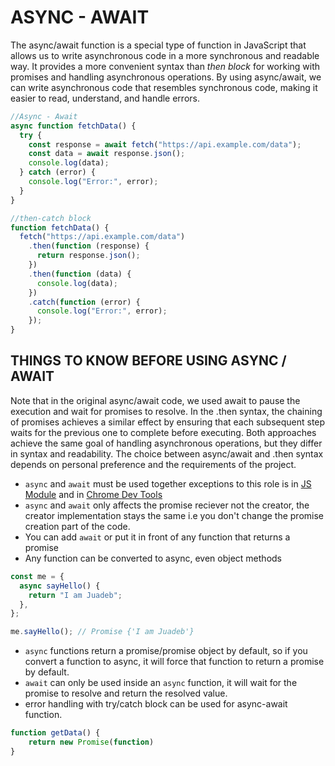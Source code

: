 # ASYNC - AWAIT

The async/await function is a special type of function in JavaScript that allows us to write asynchronous code in a more synchronous and readable way. It provides a more convenient syntax than _then block_ for working with promises and handling asynchronous operations. By using async/await, we can write asynchronous code that resembles synchronous code, making it easier to read, understand, and handle errors.

```js
//Async - Await
async function fetchData() {
  try {
    const response = await fetch("https://api.example.com/data");
    const data = await response.json();
    console.log(data);
  } catch (error) {
    console.log("Error:", error);
  }
}

//then-catch block
function fetchData() {
  fetch("https://api.example.com/data")
    .then(function (response) {
      return response.json();
    })
    .then(function (data) {
      console.log(data);
    })
    .catch(function (error) {
      console.log("Error:", error);
    });
}
```

## THINGS TO KNOW BEFORE USING ASYNC / AWAIT

Note that in the original async/await code, we used await to pause the execution and wait for promises to resolve. In the .then syntax, the chaining of promises achieves a similar effect by ensuring that each subsequent step waits for the previous one to complete before executing. Both approaches achieve the same goal of handling asynchronous operations, but they differ in syntax and readability. The choice between async/await and .then syntax depends on personal preference and the requirements of the project.

- `async` and `await` must be used together exceptions to this role is in [JS Module](https://developer.mozilla.org/en-US/docs/Web/JavaScript/Guide/Modules) and in [Chrome Dev Tools](https://developer.chrome.com/docs/devtools/)
- `async` and `await` only affects the promise reciever not the creator, the creator implementation stays the same i.e you don't change the promise creation part of the code.
- You can add `await` or put it in front of any function that returns a promise
- Any function can be converted to async, even object methods

```js
const me = {
  async sayHello() {
    return "I am Juadeb";
  },
};

me.sayHello(); // Promise {'I am Juadeb'}
```

- `async` functions return a promise/promise object by default, so if you convert a function to async, it will force that function to return a promise by default.
- `await` can only be used inside an `async` function, it will wait for the promise to resolve and return the resolved value.
- error handling with try/catch block can be used for async-await function.

```js
function getData() {
    return new Promise(function)
}
```
